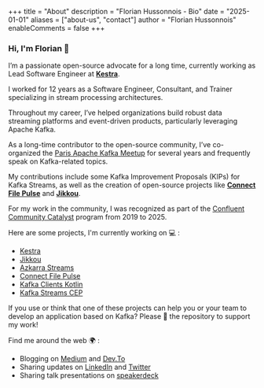 +++
title = "About"
description = "Florian Hussonnois - Bio"
date = "2025-01-01"
aliases = ["about-us", "contact"]
author = "Florian Hussonnois"
enableComments = false
+++

### Hi, I'm Florian 👋

I’m a passionate open-source advocate for a long time, currently working as Lead Software Engineer at **[Kestra](https://kestra.io/)**. 

I worked for 12 years as a Software Engineer, Consultant, and Trainer specializing in stream processing architectures.

Throughout my career, I’ve helped organizations build robust data streaming platforms and event-driven products, particularly leveraging Apache Kafka. 

As a long-time contributor to the open-source community, I’ve co-organized the [Paris Apache Kafka Meetup](https://www.meetup.com/fr-FR/Paris-Apache-Kafka-Meetup/) for several years and frequently speak on Kafka-related topics. 

My contributions include some Kafka Improvement Proposals (KIPs) for Kafka Streams, as well as the creation of open-source projects like **[Connect File Pulse](https://github.com/streamthoughts/kafka-connect-file-pulse)** and **[Jikkou](https://github.com/streamthoughts/jikkou)**.

For my work in the community, I was recognized as part of the [Confluent Community Catalyst](https://www.confluent.io/nominate/) program from 2019 to 2025.

Here are some projects, I'm currently working on 💻 : 
 - [Kestra](https://github.com/kestra-io/kestra)
 - [Jikkou](https://github.com/streamthoughts/jikkou)
 - [Azkarra Streams](https://www.azkarrastreams.io/)
 - [Connect File Pulse](https://github.com/streamthoughts/kafka-connect-file-pulse)
 - [Kafka Clients Kotlin](https://github.com/streamthoughts/kafka-clients-kotlin)
 - [Kafka Streams CEP](https://github.com/fhussonnois/kafkastreams-cep)
 
If you use or think that one of these projects can help you or your team to develop an application based on Kafka? Please 🌟 the repository to support my work!

Find me around the web 🌍 :
 - Blogging on [Medium](https://medium.com/@fhussonnois) and [Dev.To](https://dev.to/fhussonnois)
 - Sharing updates on [LinkedIn](https://www.linkedin.com/in/florian-hussonnois/) and [Twitter](https://twitter.com/fhussonnois)
 - Sharing talk presentations on [speakerdeck](https://speakerdeck.com/fhussonnois)



